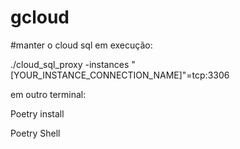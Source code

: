 # gcloud

#manter o cloud sql em execução:

./cloud_sql_proxy -instances "[YOUR_INSTANCE_CONNECTION_NAME]"=tcp:3306

em outro terminal:

Poetry install

Poetry Shell

